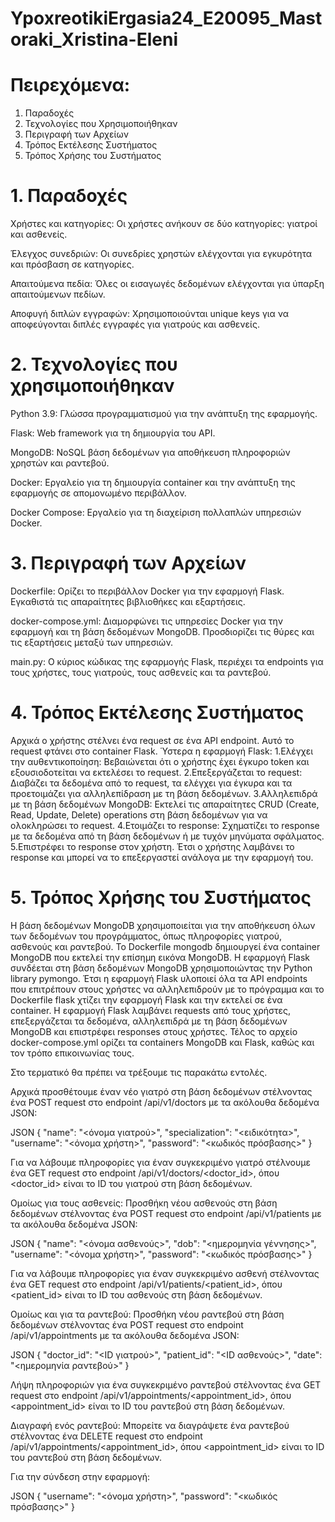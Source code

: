 # YpoxreotikiErgasia24_E20095_Mastoraki_Xristina-Eleni


# Πειρεχόμενα:
1. Παραδοχές
2. Τεχνολογίες που Χρησιμοποιήθηκαν
3. Περιγραφή των Αρχείων
4. Τρόπος Εκτέλεσης Συστήματος
5. Τρόπος Χρήσης του Συστήματος

# 1. Παραδοχές
Χρήστες και κατηγορίες: Οι χρήστες ανήκουν σε δύο κατηγορίες: γιατροί και ασθενείς.

Έλεγχος συνεδριών: Οι συνεδρίες χρηστών ελέγχονται για εγκυρότητα και πρόσβαση σε κατηγορίες.

Απαιτούμενα πεδία: Όλες οι εισαγωγές δεδομένων ελέγχονται για ύπαρξη απαιτούμενων πεδίων.

Αποφυγή διπλών εγγραφών: Χρησιμοποιούνται unique keys για να αποφεύγονται διπλές εγγραφές για γιατρούς και ασθενείς.


# 2. Τεχνολογίες που χρησιμοποιήθηκαν
Python 3.9: Γλώσσα προγραμματισμού για την ανάπτυξη της εφαρμογής.

Flask: Web framework για τη δημιουργία του API.

MongoDB: NoSQL βάση δεδομένων για αποθήκευση πληροφοριών χρηστών και ραντεβού.

Docker: Εργαλείο για τη δημιουργία container και την ανάπτυξη της εφαρμογής σε απομονωμένο περιβάλλον.

Docker Compose: Εργαλείο για τη διαχείριση πολλαπλών υπηρεσιών Docker.

# 3. Περιγραφή των Αρχείων
Dockerfile: Ορίζει το περιβάλλον Docker για την εφαρμογή Flask. Εγκαθιστά τις απαραίτητες βιβλιοθήκες και εξαρτήσεις.

docker-compose.yml: Διαμορφώνει τις υπηρεσίες Docker για την εφαρμογή και τη βάση δεδομένων MongoDB. Προσδιορίζει τις θύρες και τις εξαρτήσεις μεταξύ των υπηρεσιών.

main.py: Ο κύριος κώδικας της εφαρμογής Flask, περιέχει τα endpoints για τους χρήστες, τους γιατρούς, τους ασθενείς και τα ραντεβού.

# 4. Τρόπος Εκτέλεσης Συστήματος

Αρχικά ο χρήστης στέλνει ένα request σε ένα API endpoint. Αυτό το request φτάνει στο container Flask. Ύστερα η εφαρμογή Flask:
1.Ελέγχει την αυθεντικοποίηση: Βεβαιώνεται ότι ο χρήστης έχει έγκυρο token και εξουσιοδοτείται να εκτελέσει το request.
2.Επεξεργάζεται το request: Διαβάζει τα δεδομένα από το request, τα ελέγχει για έγκυρα και τα προετοιμάζει για αλληλεπίδραση με τη βάση δεδομένων.
3.Αλληλεπιδρά με τη βάση δεδομένων MongoDB: Εκτελεί τις απαραίτητες CRUD (Create, Read, Update, Delete) operations στη βάση δεδομένων για να ολοκληρώσει το request.
4.Ετοιμάζει το response: Σχηματίζει το response με τα δεδομένα από τη βάση δεδομένων ή με τυχόν μηνύματα σφάλματος.
5.Επιστρέφει το response στον χρήστη.
Έτσι ο χρήστης λαμβάνει το response και μπορεί να το επεξεργαστεί ανάλογα με την εφαρμογή του.

# 5. Τρόπος Χρήσης του Συστήματος

Η βάση δεδομένων MongoDB χρησιμοποιείται για την αποθήκευση όλων των δεδομένων του προγράμματος, όπως πληροφορίες γιατρού, ασθενούς και ραντεβού. Το Dockerfile mongodb δημιουργεί ένα container MongoDB που εκτελεί την επίσημη εικόνα MongoDB. Η εφαρμογή Flask συνδέεται στη βάση δεδομένων MongoDB χρησιμοποιώντας την Python library pymongo. Έτσι η εφαρμογή Flask υλοποιεί όλα τα API endpoints που επιτρέπουν στους χρήστες να αλληλεπιδρούν με το πρόγραμμα και το Dockerfile flask χτίζει την εφαρμογή Flask και την εκτελεί σε ένα container. Η εφαρμογή Flask λαμβάνει requests από τους χρήστες, επεξεργάζεται τα δεδομένα, αλληλεπιδρά με τη βάση δεδομένων MongoDB και επιστρέφει responses στους χρήστες. Τέλος το αρχείο docker-compose.yml ορίζει τα containers MongoDB και Flask, καθώς και τον τρόπο επικοινωνίας τους.

Στο τερματικό θα πρέπει να τρέξουμε τις παρακάτω εντολές.

Αρχικά προσθέτουμε έναν νέο γιατρό στη βάση δεδομένων στέλνοντας ένα POST request στο endpoint /api/v1/doctors με τα ακόλουθα δεδομένα JSON:

JSON
{
  "name": "<όνομα γιατρού>",
  "specialization": "<ειδικότητα>",
  "username": "<όνομα χρήστη>",
  "password": "<κωδικός πρόσβασης>"
}

Για να λάβουμε πληροφορίες για έναν συγκεκριμένο γιατρό στέλνουμε ένα GET request στο endpoint /api/v1/doctors/<doctor_id>, όπου <doctor_id> είναι το ID του γιατρού στη βάση δεδομένων.

Ομοίως για τους ασθενείς:
Προσθήκη νέου ασθενούς στη βάση δεδομένων στέλνοντας ένα POST request στο endpoint /api/v1/patients με τα ακόλουθα δεδομένα JSON:

JSON
{
  "name": "<όνομα ασθενούς>",
   "dob": "<ημερομηνία γέννησης>",
   "username": "<όνομα χρήστη>",
   "password": "<κωδικός πρόσβασης>"
}

Για να λάβουμε πληροφορίες για έναν συγκεκριμένο ασθενή στέλνοντας ένα GET request στο endpoint /api/v1/patients/<patient_id>, όπου <patient_id> είναι το ID του ασθενούς στη βάση δεδομένων.

Ομοίως και για τα ραντεβού:
Προσθήκη νέου ραντεβού στη βάση δεδομένων στέλνοντας ένα POST request στο endpoint /api/v1/appointments με τα ακόλουθα δεδομένα JSON:

JSON
{
  "doctor_id": "<ID γιατρού>",
  "patient_id": "<ID ασθενούς>",
  "date": "<ημερομηνία ραντεβού>"
}

Λήψη πληροφοριών για ένα συγκεκριμένο ραντεβού στέλνοντας ένα GET request στο endpoint /api/v1/appointments/<appointment_id>, όπου <appointment_id> είναι το ID του ραντεβού στη βάση δεδομένων.

Διαγραφή ενός ραντεβού: Μπορείτε να διαγράψετε ένα ραντεβού στέλνοντας ένα DELETE request στο endpoint /api/v1/appointments/<appointment_id>, όπου <appointment_id> είναι το ID του ραντεβού στη βάση δεδομένων.


Για την σύνδεση στην εφαρμογή:

JSON
{
  "username": "<όνομα χρήστη>",
  "password": "<κωδικός πρόσβασης>"
}
